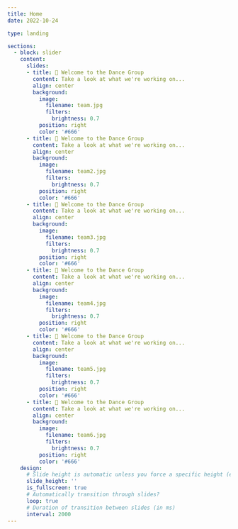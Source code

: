 ```yaml
---
title: Home
date: 2022-10-24

type: landing

sections:
  - block: slider
    content:
      slides:
      - title: 👋 Welcome to the Dance Group
        content: Take a look at what we're working on...
        align: center
        background:
          image:
            filename: team.jpg
            filters:
              brightness: 0.7
          position: right
          color: '#666'
      - title: 👋 Welcome to the Dance Group
        content: Take a look at what we're working on...
        align: center
        background:
          image:
            filename: team2.jpg
            filters:
              brightness: 0.7
          position: right
          color: '#666'
      - title: 👋 Welcome to the Dance Group
        content: Take a look at what we're working on...
        align: center
        background:
          image:
            filename: team3.jpg
            filters:
              brightness: 0.7
          position: right
          color: '#666'
      - title: 👋 Welcome to the Dance Group
        content: Take a look at what we're working on...
        align: center
        background:
          image:
            filename: team4.jpg
            filters:
              brightness: 0.7
          position: right
          color: '#666'
      - title: 👋 Welcome to the Dance Group
        content: Take a look at what we're working on...
        align: center
        background:
          image:
            filename: team5.jpg
            filters:
              brightness: 0.7
          position: right
          color: '#666'
      - title: 👋 Welcome to the Dance Group
        content: Take a look at what we're working on...
        align: center
        background:
          image:
            filename: team6.jpg
            filters:
              brightness: 0.7
          position: right
          color: '#666'
    design:
      # Slide height is automatic unless you force a specific height (e.g. '400px')
      slide_height: ''
      is_fullscreen: true
      # Automatically transition through slides?
      loop: true
      # Duration of transition between slides (in ms)
      interval: 2000
---
```

